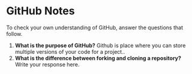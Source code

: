 # GitHub Notes

To check your own understanding of GitHub, answer the questions that follow.

1. **What is the purpose of GitHub?** 
Github is place where you can store multiple versions of your code for a project..
1. **What is the difference between forking and cloning a repository?** Write your response here.